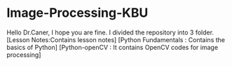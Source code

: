 # Image-Processing-KBU

Hello Dr.Caner, I hope you are fine.
I divided the repository into 3 folder.
[Lesson Notes:Contains lesson notes]
[Python Fundamentals : Contains the basics of Python]
[Python-openCV : It contains OpenCV codes for image processing]
